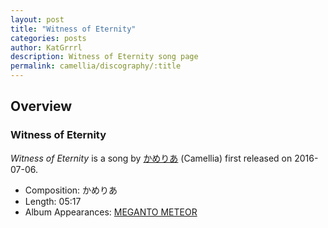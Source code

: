 ```yaml
---
layout: post
title: "Witness of Eternity"
categories: posts
author: KatGrrrl
description: Witness of Eternity song page
permalink: camellia/discography/:title
---
```


## Overview

### Witness of Eternity

*Witness of Eternity* is a song by [かめりあ](/camellia) (Camellia) first released on 2016-07-06.

* Composition: かめりあ
* Length: 05:17
* Album Appearances: [MEGANTO METEOR](/camellia/albums/MEGANTO-METEOR)
